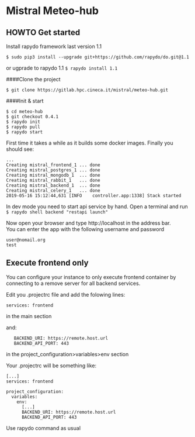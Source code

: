 # Mistral Meteo-hub

## HOWTO Get started

Install rapydo framework last version 1.1

`$ sudo pip3 install --upgrade git+https://github.com/rapydo/do.git@1.1`

or ugprade to rapydo 1.1
`$ rapydo install 1.1`

####Clone the project

```
$ git clone https://gitlab.hpc.cineca.it/mistral/meteo-hub.git
```

####Init & start

```
$ cd meteo-hub
$ git checkout 0.4.1
$ rapydo init
$ rapydo pull
$ rapydo start
```

First time it takes a while as it builds some docker images. Finally you should see:

```
...
Creating mistral_frontend_1 ... done
Creating mistral_postgres_1 ... done
Creating mistral_mongodb_1  ... done
Creating mistral_rabbit_1   ... done
Creating mistral_backend_1  ... done
Creating mistral_celery_1   ... done
2019-05-16 15:12:44,631 [INFO    controller.app:1338] Stack started
```

In dev mode you need to start api service by hand. Open a terminal and run  
`$ rapydo shell backend "restapi launch"`

Now open your browser and type http://localhost in the address bar.  
You can enter the app with the following username and password

```
user@nomail.org
test
```

## Execute frontend only

You can configure your instance to only execute frontend container by connecting to a remove server for all backend services.

Edit you .projectrc file and add the folowing lines:

```
services: frontend
```

in the main section

and:

```
   BACKEND_URI: https://remote.host.url
   BACKEND_API_PORT: 443
```

in the project_configuration>variables>env section

Your .projectrc will be something like:

```
[...]
services: frontend

project_configuration:
  variables:
    env:
      [...]
      BACKEND_URI: https://remote.host.url
      BACKEND_API_PORT: 443
```

Use rapydo command as usual
